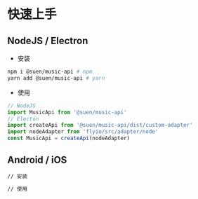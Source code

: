 # 快速上手
## NodeJS / Electron
- 安装
````bash
npm i @suen/music-api # npm
yarn add @suen/music-api # yarn
````
- 使用
````js
// NodeJS
import MusicApi from '@suen/music-api'
// Electon
import createApi from '@suen/music-api/dist/custom-adapter'
import nodeAdapter from 'flyio/src/adapter/node'
const MusicApi = createApi(nodeAdapter)
````
## Android / iOS
````bash
// 安装

// 使用

````